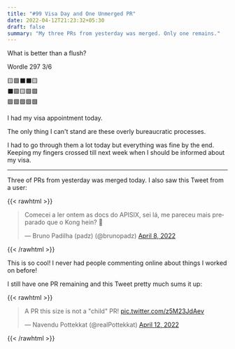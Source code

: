 ```yaml
---
title: "#99 Visa Day and One Unmerged PR"
date: 2022-04-12T21:23:32+05:30
draft: false
summary: "My three PRs from yesterday was merged. Only one remains."
---
```


What is better than a flush?

Wordle 297 3/6

🟨🟩⬛⬛🟨\
⬛🟩🟨🟩🟩\
🟩🟩🟩🟩🟩

I had my visa appointment today.

The only thing I can't stand are these overly bureaucratic processes.

I had to go through them a lot today but everything was fine by the end. Keeping my fingers crossed till next week when I should be informed about my visa.

---

Three of PRs from yesterday was merged today. I also saw this Tweet from a user:

{{< rawhtml >}}

<blockquote class="twitter-tweet"><p lang="pt" dir="ltr">Comecei a ler ontem as docs do APISIX, sei lá, me pareceu mais preparado que o Kong hein? 👀</p>&mdash; Bruno Padilha (padz) (@brunopadz) <a href="https://twitter.com/brunopadz/status/1512426222931877892?ref_src=twsrc%5Etfw">April 8, 2022</a></blockquote> <script async src="https://platform.twitter.com/widgets.js" charset="utf-8"></script>
{{< /rawhtml >}}

This is so cool! I never had people commenting online about things I worked on before!

I still have one PR remaining and this Tweet pretty much sums it up:

{{< rawhtml >}}

<blockquote class="twitter-tweet"><p lang="en" dir="ltr">A PR this size is not a &quot;child&quot; PR! <a href="https://t.co/z5M23JdAev">pic.twitter.com/z5M23JdAev</a></p>&mdash; Navendu Pottekkat (@realPottekkat) <a href="https://twitter.com/realPottekkat/status/1513919120630329346?ref_src=twsrc%5Etfw">April 12, 2022</a></blockquote> <script async src="https://platform.twitter.com/widgets.js" charset="utf-8"></script>
{{< /rawhtml >}}
